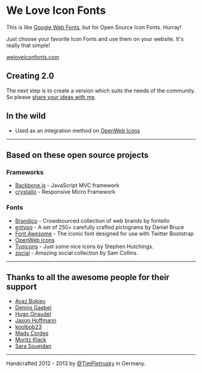 # We Love Icon Fonts

This is like [Google Web Fonts](https://www.google.com/webfonts), but for Open Source Icon Fonts. Hurray!

Just choose your favorite Icon Fonts and use them on your website. It's really that simple!

[weloveiconfonts.com](https://weloveiconfonts.com)


## Creating 2.0

The next step is to create a version which suits the needs of the community. So please [share your ideas with me](https://timpietrusky.com/what-do-you-want-for-we-love-icon-fonts-2). 


## In the wild

* Used as an integration method on [OpenWeb Icons](https://pfefferle.github.com/openwebicons/#weloveiconfonts)

---

## Based on these open source projects

### Frameworks
* [Backbone.js](https://backbonejs.org) - JavaScript MVC framework
* [crystallo](https://github.com/TimPietrusky/crystallo) - Responsive Micro Framework 

### Fonts
* [Brandico](https://github.com/fontello/brandico.font) - Crowdsourced collection of web brands by fontello
* [entypo](https://entypo.com) - A set of 250+ carefully crafted pictograms by Daniel Bruce
* [Font Awesome](https://fortawesome.github.com/Font-Awesome/) - The iconic font designed for use with Twitter Bootstrap
* [OpenWeb Icons](https://pfefferle.github.com/openwebicons/#weloveiconfonts)
* [Typicons](https://typicons.com/) - Just some nice icons by Stephen Hutchings.
* [zocial](https://zocial.smcllns.com) - Amazing social collection by Sam Collins.

---

## Thanks to all the awesome people for their support

* [Avaz Bokiev](https://github.com/html5web)
* [Dennis Gaebel](https://github.com/grayghostvisuals)
* [Hugo Giraudel](https://github.com/HugoGiraudel)
* [Jason Hoffmann](https://github.com/JasonHoffmann)
* [koolbob23](https://github.com/koolbob23)
* [Mads Cordes](https://github.com/Mobilpadde)
* [Moritz Klack](https://moritzklack.com/)
* [Sara Soueidan](https://sarasoueidan.com/)

---

Handcrafted 2012 - 2013 by [@TimPietrusky](https://twitter.com/TimPietrusky) in Germany.
